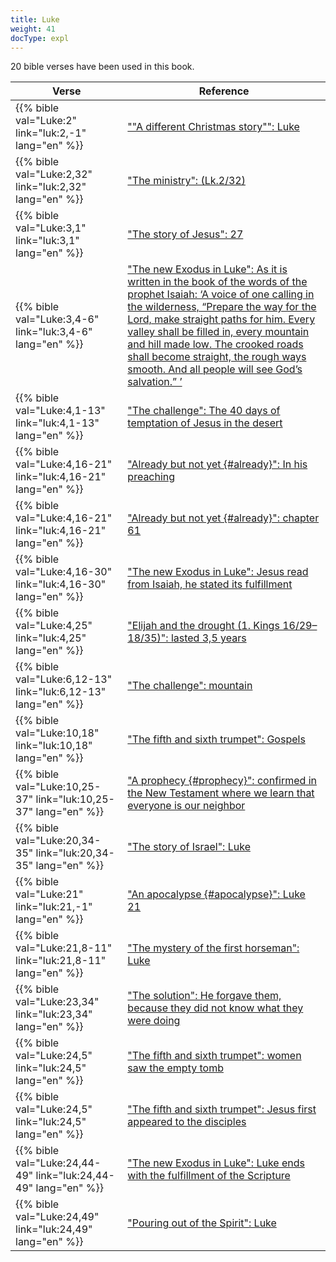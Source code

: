 ```yaml
---
title: Luke
weight: 41
docType: expl
---
```


20 bible verses have been used in this book.

| Verse | Reference |
|-------|-----------|
| {{% bible val="Luke:2" link="luk:2,-1" lang="en" %}} | [""A different Christmas story"": Luke](/expl/content/jesus/a-different-christmas-story#None) |
| {{% bible val="Luke:2,32" link="luk:2,32" lang="en" %}} | ["The ministry": (Lk.2/32)](/expl/background/israel/the-church-is-part-of-israel#121f) |
| {{% bible val="Luke:3,1" link="luk:3,1" lang="en" %}} | ["The story of Jesus": 27](/expl/bible/daniel/the-70-year-weeks#6576) |
| {{% bible val="Luke:3,4-6" link="luk:3,4-6" lang="en" %}} | ["The new Exodus in Luke": As it is written in the book of the words of the prophet Isaiah: ‘A voice of one calling in the wilderness, “Prepare the way for the Lord, make straight paths for him. Every valley shall be filled in, every mountain and hill made low. The crooked roads shall become straight, the rough ways smooth. And all people will see God’s salvation.” ’](/expl/background/israel/the-second-exodus#1f7d) |
| {{% bible val="Luke:4,1-13" link="luk:4,1-13" lang="en" %}} | ["The challenge": The 40 days of temptation of Jesus in the desert](/expl/background/israel/jesus-and-the-covenant#298a) |
| {{% bible val="Luke:4,16-21" link="luk:4,16-21" lang="en" %}} | ["Already but not yet {#already}": In his preaching](/expl/background/israel/jesus-and-the-covenant#already) |
| {{% bible val="Luke:4,16-21" link="luk:4,16-21" lang="en" %}} | ["Already but not yet {#already}": chapter 61 ](/expl/background/israel/jesus-and-the-covenant#already) |
| {{% bible val="Luke:4,16-30" link="luk:4,16-30" lang="en" %}} | ["The new Exodus in Luke": Jesus read from Isaiah, he stated its fulfillment](/expl/background/israel/the-second-exodus#1f7d) |
| {{% bible val="Luke:4,25" link="luk:4,25" lang="en" %}} | ["Elijah and the drought (1. Kings 16/29–18/35)": lasted 3,5 years](/expl/bible/daniel/the-secret-of-the-3-5-years#89d3) |
| {{% bible val="Luke:6,12-13" link="luk:6,12-13" lang="en" %}} | ["The challenge": mountain](/expl/background/israel/jesus-and-the-covenant#298a) |
| {{% bible val="Luke:10,18" link="luk:10,18" lang="en" %}} | ["The fifth and sixth trumpet": Gospels](/expl/content/trumpets/the-trumpets-in-revelation#403f) |
| {{% bible val="Luke:10,25-37" link="luk:10,25-37" lang="en" %}} | ["A prophecy {#prophecy}": confirmed in the New Testament where we learn that everyone is our neighbor](/expl/background/literature/the-book-of-revelation-how-to-read-it#prophecy) |
| {{% bible val="Luke:20,34-35" link="luk:20,34-35" lang="en" %}} | ["The story of Israel": Luke](/appl/topics/hero/who-rules-the-world#af6b) |
| {{% bible val="Luke:21" link="luk:21,-1" lang="en" %}} | ["An apocalypse {#apocalypse}": Luke 21](/expl/background/literature/the-book-of-revelation-how-to-read-it#apocalypse) |
| {{% bible val="Luke:21,8-11" link="luk:21,8-11" lang="en" %}} | ["The mystery of the first horseman": Luke](/expl/content/seals/the-mystery-of-the-four-horse-men#bd9c) |
| {{% bible val="Luke:23,34" link="luk:23,34" lang="en" %}} | ["The solution": He forgave them, because they did not know what they were doing](/expl/bible/daniel/the-son-of-man-and-the-remnant#77b0) |
| {{% bible val="Luke:24,5" link="luk:24,5" lang="en" %}} | ["The fifth and sixth trumpet": women saw the empty tomb](/expl/content/trumpets/the-trumpets-in-revelation#403f) |
| {{% bible val="Luke:24,5" link="luk:24,5" lang="en" %}} | ["The fifth and sixth trumpet": Jesus first appeared to the disciples](/expl/content/trumpets/the-trumpets-in-revelation#403f) |
| {{% bible val="Luke:24,44-49" link="luk:24,44-49" lang="en" %}} | ["The new Exodus in Luke": Luke ends with the fulfillment of the Scripture](/expl/background/israel/the-second-exodus#1f7d) |
| {{% bible val="Luke:24,49" link="luk:24,49" lang="en" %}} | ["Pouring out of the Spirit": Luke](/expl/background/israel/the-church-is-part-of-israel#a1c3) |
